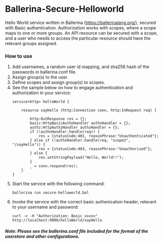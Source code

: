 # Ballerina-Secure-Helloworld
Hello World service written in Ballerina (https://ballerinalang.org/), secured with Basic authentication. 
Authorization works with scopes, where a scope maps to one or more groups. An API resource can be secured with a scope, 
and a user who needs to access the particular resource should have the relevant groups assigned. 

### How to use
1. Add usernames, a random user id mapping, and sha256 hash of the passwords in ballerina.conf file.
2. Assign group(s) to the user.
3. Define scopes and assign group(s) to scopes.
4. See the sample below on how to engage authentication and authorization in your service:
   ```
   service<http> helloWorld {

       resource sayHello (http:Connection conn, http:InRequest req) {

           http:OutResponse res = {};
           basic:HttpBasicAuthnHandler authnHandler = {};
           authz:HttpAuthzHandler authzHandler = {};
           if (!authnHandler.handle(req)) {
               res = {statusCode:401, reasonPhrase:"Unauthenticated"};
           } else if (!authzHandler.handle(req, "scope2", "/sayHello")) {
               res = {statusCode:403, reasonPhrase:"Unauthorized"};
           } else {
               res.setStringPayload("Hello, World!!");
           }
           _ = conn.respond(res);
       }
   }
   ```
5. Start the service with the following command:
   ```
   ballerina run secure-helloworld.bal
   ```
6. Invoke the service with the correct basic authenication header, relevant to your username and password:
   ```
   curl -v -H "Authorization: Basic xxxxx" http://localhost:9090/helloWorld/sayHello
   ```   
##### Note: Please see the ballerina.conf file included for the format of the userstore and other configurations.
